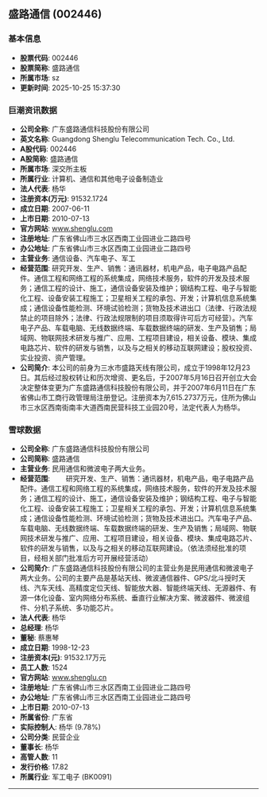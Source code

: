 ## 盛路通信 (002446)

### 基本信息

- **股票代码**: 002446
- **股票简称**: 盛路通信
- **所属市场**: sz
- **更新时间**: 2025-10-25 15:37:30

### 巨潮资讯数据

- **公司全称**: 广东盛路通信科技股份有限公司
- **英文名称**: Guangdong Shenglu Telecommunication Tech. Co., Ltd.
- **A股代码**: 002446
- **A股简称**: 盛路通信
- **所属市场**: 深交所主板
- **所属行业**: 计算机、通信和其他电子设备制造业
- **法人代表**: 杨华
- **注册资本(万元)**: 91532.1724
- **成立日期**: 2007-06-11
- **上市日期**: 2010-07-13
- **官方网站**: www.shenglu.com
- **注册地址**: 广东省佛山市三水区西南工业园进业二路四号
- **办公地址**: 广东省佛山市三水区西南工业园进业二路四号
- **主营业务**: 通信设备、汽车电子、军工
- **经营范围**: 研究开发、生产、销售：通讯器材，机电产品，电子电路产品配件。通信工程和网络工程的系统集成，网络技术服务，软件的开发及技术服务；通信工程的设计、施工，通信设备安装及维护；钢结构工程、电子与智能化工程、设备安装工程施工；卫星相关工程的承包、开发；计算机信息系统集成；通信设备性能检测、环境试验检测；货物及技术进出口（法律、行政法规禁止的项目除外；法律、行政法规限制的项目须取得许可后方可经营）。汽车电子产品、车载电脑、无线数据终端、车载数据终端的研发、生产及销售；局域网、物联网技术研发与推广、应用、工程项目建设，相关设备、模块、集成电路芯片、软件的研发与销售，以及与之相关的移动互联网建设；股权投资、实业投资、资产管理。
- **公司简介**: 本公司的前身为三水市盛路天线有限公司，成立于1998年12月23日。其后经过股权转让和历次增资、更名后，于2007年5月16日召开创立大会决定整体变更为广东盛路通信科技股份有限公司，并于2007年6月11日在广东省佛山市工商行政管理局注册登记。注册资本为7,615.2737万元，住所为佛山市三水区西南街南丰大道西南民营科技工业园20号，法定代表人为杨华。

### 雪球数据

- **公司全称**: 广东盛路通信科技股份有限公司
- **公司简称**: 盛路通信
- **主营业务**: 民用通信和微波电子两大业务。
- **经营范围**: 　　研究开发、生产、销售：通讯器材，机电产品，电子电路产品配件。通信工程和网络工程的系统集成，网络技术服务，软件的开发及技术服务；通信工程的设计、施工，通信设备安装及维护；钢结构工程、电子与智能化工程、设备安装工程施工；卫星相关工程的承包、开发；计算机信息系统集成；通信设备性能检测、环境试验检测；货物及技术进出口。汽车电子产品、车载电脑、无线数据终端、车载数据终端的研发、生产及销售；局域网、物联网技术研发与推广、应用、工程项目建设，相关设备、模块、集成电路芯片、软件的研发与销售，以及与之相关的移动互联网建设。（依法须经批准的项目，经相关部门批准后方可开展经营活动）
- **公司简介**: 广东盛路通信科技股份有限公司的主营业务是民用通信和微波电子两大业务。公司的主要产品是基站天线、微波通信器件、GPS/北斗授时天线、汽车天线、高精度定位天线、智能放大器、智能终端天线、无源器件、有源一体化设备、室内网络分布系统、垂直行业解决方案、微波器件、微波组件、分机子系统、多功能芯片。
- **法人代表**: 杨华
- **总经理**: 杨华
- **董秘**: 蔡惠琴
- **成立日期**: 1998-12-23
- **注册资本(元)**: 91532.17万元
- **员工人数**: 1524
- **官方网站**: www.shenglu.cn
- **注册地址**: 广东省佛山市三水区西南工业园进业二路四号
- **办公地址**: 广东省佛山市三水区西南工业园进业二路四号
- **上市日期**: 2010-07-13
- **所属省份**: 广东省
- **实际控制人**: 杨华 (9.78%)
- **公司分类**: 民营企业
- **董事长**: 杨华
- **高管人数**: 11
- **发行价格**: 17.82
- **所属行业**: 军工电子 (BK0091)

---